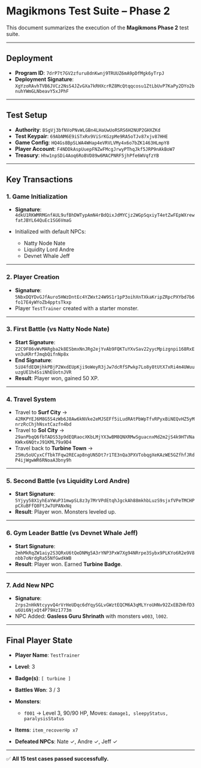 # Magikmons Test Suite – Phase 2

This document summarizes the execution of the **Magikmons Phase 2** test suite.

---

## Deployment

* **Program ID**: `7drP7t7GV2zfuru8dnKwnj9TRUUZ6mA9pDfMgk6yTrpJ`
* **Deployment Signature**: `XgYzoRAvhTVB6JVCz2NsS4JZvGXa7kRHXcrRZ8McQtqqcosu1ZtLbUvP7KaPy2DYo2bnuhYWmGLNbeavY5xJPhF`

---

## Test Setup

* **Authority**: `BSgVj3bfNVoPNvWLGBn4LHaUwUoRSRS6H2NUP2GHXZKd`
* **Test Keypair**: `69AbNM6E9iSTxRx9ViSrKGzpMe9RA5oTJv87xjv87HHE`
* **Game Config**: `HQ4Gs8BpSLWA4WHap4eVRVLVMy4x6o7bZK1463HLmpY8`
* **Player Account**: `F4NDDkAspUuepFNZwFMcgJrwyPThqJkf5JRP9nAkBoW7`
* **Treasury**: `Hhw1npSDi4Aoq6RoBVD89w6MACPNRF5jhPfe6WVqfzYB`

---

## Key Transactions

### 1. Game Initialization

* **Signature**: `4dkU1RKWMRMGnfAUL9ufBhDWTypAmN4rBdQixJdMYCjz2WGpSqxiyT4etZwFEpWXrewfatJBYL64QuEc1SG6VmaG`
* Initialized with default NPCs:

  * Natty Node Nate
  * Liquidity Lord Andre
  * Devnet Whale Jeff

---

### 2. Player Creation

* **Signature**: `5NbxDQYDvGJfAuro5HWzDntEc4YZWxt24W9S1r1pP3oihXnTXkaKripZRpcPXYbd7b6fo17E4yWYoZb4pptsTkxp`
* Player `TestTrainer` created with a starter monster.

---

### 3. First Battle (vs Natty Node Nate)

* **Start Signature**: `Z2C9F86vWvMARgba2k8ESbmxNnJRg2ejYvAb9FQKTuYXvSav22yycMpizgnpi168RxEvn3uKRrfJmqbQifnNp8x`
* **End Signature**: `5iU4fdEQHjhkPBjP2WxdEUpKji9oWeyR3jJw7dcRfSPwkp7Lo8y8tUtX7xRi4m4UWuuuzgUE1h4SsiNhEUotnJVR`
* **Result**: Player won, gained 50 XP.

---

### 4. Travel System

* Travel to **Surf City** → `42RKPYEJ6M8G5S4zWb6J8Aw6kNVke2eMJSEFf5iLudRAtPbWpTfvRPyxBiNEQvHZ5yMnrzRcChjhNsxtCazfn4bd`
* Travel to **Sol City** → `29anPbqQ6fbTADS53p9dEQRaocXKbLMjYX3wBM8QNXRMwSguacnxMd2m2jS4k9HTVNaKWkx6NQtvJ91KML79a9D4`
* Travel back to **Turbine Town** → `25Hu5oUCyxCfTbkTFqw2RECap8ngUN5Dt7r1TE3nQa3PXVTobqgXeKAzWE5GZfhfJRdP4ijWgwWR6RNoaA3bny9h`

---

### 5. Second Battle (vs Liquidity Lord Andre)

* **Start Signature**: `5Yjyy58X1yhEaYWuP31mwpSL8z3y7MrVPdEtqhJgckAh88mkhbLuzS9sjxfVPeTMCHPpCXuBFfQ8FtJw7UPANxNq`
* **Result**: Player won. Monsters leveled up.

---

### 6. Gym Leader Battle (vs Devnet Whale Jeff)

* **Start Signature**: `2mhMkRqZW1aiy2S3QRxU6tQeDNMg5A3rYNP3PxW7Xg94NRrpe3Sybx9PLKYo6R2e9V8nbb7oNrdgRa55NfGwdkWB`
* **Result**: Player won. Earned **Turbine Badge**.

---

### 7. Add New NPC

* **Signature**: `2rps2nHkNtcyyvQ4rVrHeUDqc6dYqySGLvGWztEQCM6A3qMLYroUHNv92ZxEBZHhfD3u6Ui6NjxQt4P79Hz1773m`
* NPC Added: **Gasless Guru Shrinath** with monsters `w003`, `l002`.

---

## Final Player State

* **Player Name**: `TestTrainer`
* **Level**: 3
* **Badge(s)**: `[ turbine ]`
* **Battles Won**: 3 / 3
* **Monsters**:

  * `f001` → Level 3, 90/90 HP, Moves: `damage1, sleepyStatus, paralysisStatus`
* **Items**: `item_recoverHp x7`
* **Defeated NPCs**: Nate ✓, Andre ✓, Jeff ✓

---

✅ **All 15 test cases passed successfully.**
